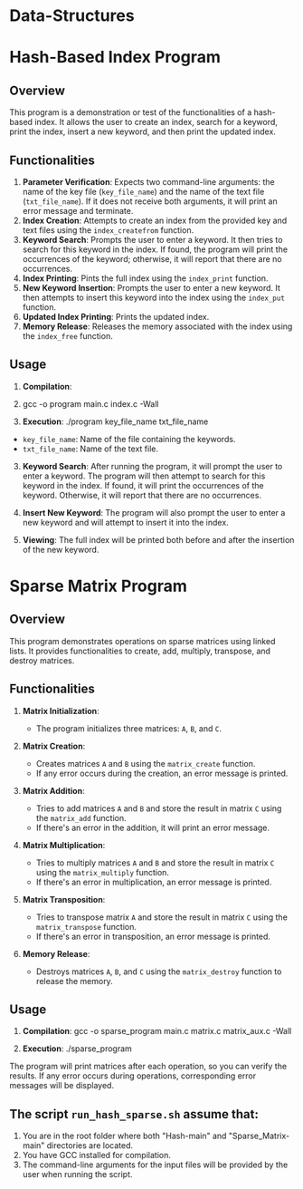 # Data-Structures

# Hash-Based Index Program

## Overview

This program is a demonstration or test of the functionalities of a hash-based index. It allows the user to create an index, search for a keyword, print the index, insert a new keyword, and then print the updated index.

## Functionalities

1. **Parameter Verification**: Expects two command-line arguments: the name of the key file (`key_file_name`) and the name of the text file (`txt_file_name`). If it does not receive both arguments, it will print an error message and terminate.
2. **Index Creation**: Attempts to create an index from the provided key and text files using the `index_createfrom` function.
3. **Keyword Search**: Prompts the user to enter a keyword. It then tries to search for this keyword in the index. If found, the program will print the occurrences of the keyword; otherwise, it will report that there are no occurrences.
4. **Index Printing**: Pints the full index using the `index_print` function.
5. **New Keyword Insertion**: Prompts the user to enter a new keyword. It then attempts to insert this keyword into the index using the `index_put` function.
6. **Updated Index Printing**: Prints the updated index.
7. **Memory Release**: Releases the memory associated with the index using the `index_free` function.

## Usage

1. **Compilation**:
2. gcc -o program main.c index.c -Wall


2. **Execution**:
./program key_file_name txt_file_name

- `key_file_name`: Name of the file containing the keywords.
- `txt_file_name`: Name of the text file.

3. **Keyword Search**:
After running the program, it will prompt the user to enter a keyword. The program will then attempt to search for this keyword in the index. If found, it will print the occurrences of the keyword. Otherwise, it will report that there are no occurrences.

4. **Insert New Keyword**:
The program will also prompt the user to enter a new keyword and will attempt to insert it into the index.

5. **Viewing**:
The full index will be printed both before and after the insertion of the new keyword.


# Sparse Matrix Program

## Overview

This program demonstrates operations on sparse matrices using linked lists. It provides functionalities to create, add, multiply, transpose, and destroy matrices.

## Functionalities

1. **Matrix Initialization**:
   - The program initializes three matrices: `A`, `B`, and `C`.

2. **Matrix Creation**:
   - Creates matrices `A` and `B` using the `matrix_create` function.
   - If any error occurs during the creation, an error message is printed.

3. **Matrix Addition**:
   - Tries to add matrices `A` and `B` and store the result in matrix `C` using the `matrix_add` function.
   - If there's an error in the addition, it will print an error message.

4. **Matrix Multiplication**:
   - Tries to multiply matrices `A` and `B` and store the result in matrix `C` using the `matrix_multiply` function.
   - If there's an error in multiplication, an error message is printed.

5. **Matrix Transposition**:
   - Tries to transpose matrix `A` and store the result in matrix `C` using the `matrix_transpose` function.
   - If there's an error in transposition, an error message is printed.

6. **Memory Release**:
   - Destroys matrices `A`, `B`, and `C` using the `matrix_destroy` function to release the memory.

## Usage

1. **Compilation**:
gcc -o sparse_program main.c matrix.c matrix_aux.c -Wall


2. **Execution**:
./sparse_program


The program will print matrices after each operation, so you can verify the results. If any error occurs during operations, corresponding error messages will be displayed.

## The script `run_hash_sparse.sh` assume that:

1. You are in the root folder where both "Hash-main" and "Sparse_Matrix-main" directories are located.
2. You have GCC installed for compilation.
3. The command-line arguments for the input files will be provided by the user when running the script.

